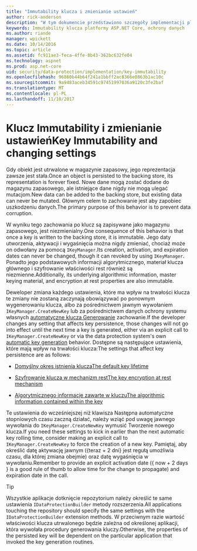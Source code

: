 ```yaml
---
title: "Immutability klucza i zmienianie ustawień"
author: rick-anderson
description: "W tym dokumencie przedstawiono szczegóły implementacji platformy ASP.NET Core danych ochrony klucza immutability interfejsów API."
keywords: Immutability klucza platformy ASP.NET Core, ochrony danych
ms.author: riande
manager: wpickett
ms.date: 10/14/2016
ms.topic: article
ms.assetid: fc911ae3-feca-4ffe-8b43-362bc632fe04
ms.technology: aspnet
ms.prod: asp.net-core
uid: security/data-protection/implementation/key-immutability
ms.openlocfilehash: 96860b44b64f241a1bbff2ac8366e0863b1ac10c
ms.sourcegitcommit: 9a9483aceb34591c97451997036a9120c3fe2baf
ms.translationtype: MT
ms.contentlocale: pl-PL
ms.lasthandoff: 11/10/2017
---
```

# <a name="key-immutability-and-changing-settings"></a><span data-ttu-id="9e6d9-104">Klucz Immutability i zmienianie ustawień</span><span class="sxs-lookup"><span data-stu-id="9e6d9-104">Key Immutability and changing settings</span></span>

<span data-ttu-id="9e6d9-105">Gdy obiekt jest utrwalone w magazynie zapasowy, jego reprezentacja zawsze jest stała.</span><span class="sxs-lookup"><span data-stu-id="9e6d9-105">Once an object is persisted to the backing store, its representation is forever fixed.</span></span> <span data-ttu-id="9e6d9-106">Nowe dane mogą zostać dodane do magazynu zapasowego, ale istniejące dane nigdy nie mogą ulegać mutacjom.</span><span class="sxs-lookup"><span data-stu-id="9e6d9-106">New data can be added to the backing store, but existing data can never be mutated.</span></span> <span data-ttu-id="9e6d9-107">Głównym celem to zachowanie jest aby zapobiec uszkodzeniu danych.</span><span class="sxs-lookup"><span data-stu-id="9e6d9-107">The primary purpose of this behavior is to prevent data corruption.</span></span>

<span data-ttu-id="9e6d9-108">W wyniku tego zachowania po klucz są zapisywane jako magazynu zapasowego, jest niezmienialny.</span><span class="sxs-lookup"><span data-stu-id="9e6d9-108">One consequence of this behavior is that once a key is written to the backing store, it is immutable.</span></span> <span data-ttu-id="9e6d9-109">Jego daty utworzenia, aktywacji i wygaśnięcia można nigdy zmieniać, chociaż może on odwołany za pomocą `IKeyManager`.</span><span class="sxs-lookup"><span data-stu-id="9e6d9-109">Its creation, activation, and expiration dates can never be changed, though it can revoked by using `IKeyManager`.</span></span> <span data-ttu-id="9e6d9-110">Ponadto jego podstawowych informacji algorytmicznego, materiał klucza głównego i szyfrowanie właściwości rest również są niezmienne.</span><span class="sxs-lookup"><span data-stu-id="9e6d9-110">Additionally, its underlying algorithmic information, master keying material, and encryption at rest properties are also immutable.</span></span>

<span data-ttu-id="9e6d9-111">Deweloper zmiana każdego ustawienia, które ma wpływ na trwałości klucza te zmiany nie zostaną zaczynają obowiązywać po ponownym wygenerowaniu klucza, albo za pośrednictwem jawnym wywołaniem `IKeyManager.CreateNewKey` lub za pośrednictwem danych ochrony systemu własnych [automatyczne klucza Generowanie](key-management.md#data-protection-implementation-key-management) zachowanie.</span><span class="sxs-lookup"><span data-stu-id="9e6d9-111">If the developer changes any setting that affects key persistence, those changes will not go into effect until the next time a key is generated, either via an explicit call to `IKeyManager.CreateNewKey` or via the data protection system's own [automatic key generation](key-management.md#data-protection-implementation-key-management) behavior.</span></span> <span data-ttu-id="9e6d9-112">Dostępne są następujące ustawienia, które mają wpływ na trwałości klucza:</span><span class="sxs-lookup"><span data-stu-id="9e6d9-112">The settings that affect key persistence are as follows:</span></span>

* [<span data-ttu-id="9e6d9-113">Domyślny okres istnienia klucza</span><span class="sxs-lookup"><span data-stu-id="9e6d9-113">The default key lifetime</span></span>](key-management.md#data-protection-implementation-key-management)

* [<span data-ttu-id="9e6d9-114">Szyfrowanie klucza w mechanizm rest</span><span class="sxs-lookup"><span data-stu-id="9e6d9-114">The key encryption at rest mechanism</span></span>](key-encryption-at-rest.md#data-protection-implementation-key-encryption-at-rest)

* [<span data-ttu-id="9e6d9-115">Algorytmicznego informacje zawarte w kluczu</span><span class="sxs-lookup"><span data-stu-id="9e6d9-115">The algorithmic information contained within the key</span></span>](xref:security/data-protection/configuration/overview#changing-algorithms-with-usecryptographicalgorithms)

<span data-ttu-id="9e6d9-116">Te ustawienia do wcześniejszej niż klawisza Następna automatyczne stopniowych czasu zaczną działać, należy wziąć pod uwagę jawnego wywołania do `IKeyManager.CreateNewKey` wymusić Tworzenie nowego klucza.</span><span class="sxs-lookup"><span data-stu-id="9e6d9-116">If you need these settings to kick in earlier than the next automatic key rolling time, consider making an explicit call to `IKeyManager.CreateNewKey` to force the creation of a new key.</span></span> <span data-ttu-id="9e6d9-117">Pamiętaj, aby określić datę aktywację jawnym ({teraz + 2 dni} jest regułą umożliwia czasu, dla której zmiana obejmie) oraz datę wygaśnięcia w wywołaniu.</span><span class="sxs-lookup"><span data-stu-id="9e6d9-117">Remember to provide an explicit activation date ({ now + 2 days } is a good rule of thumb to allow time for the change to propagate) and expiration date in the call.</span></span>

>[!TIP]
> <span data-ttu-id="9e6d9-118">Wszystkie aplikacje dotknięcie repozytorium należy określić te same ustawienia `IDataProtectionBuilder` metody rozszerzenia.</span><span class="sxs-lookup"><span data-stu-id="9e6d9-118">All applications touching the repository should specify the same settings with the `IDataProtectionBuilder` extension methods.</span></span> <span data-ttu-id="9e6d9-119">W przeciwnym razie wartość właściwości klucza utrwalonego będzie zależna od określonej aplikacji, która wywołała procedury generowania kluczy.</span><span class="sxs-lookup"><span data-stu-id="9e6d9-119">Otherwise, the properties of the persisted key will be dependent on the particular application that invoked the key generation routines.</span></span>
